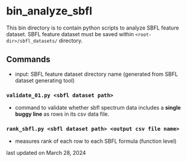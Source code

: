 # bin_analyze_sbfl
This bin directory is to contain python scripts to analyze SBFL feature dataset. SBFL feature dataset must be saved within ``<root-dir>/sbfl_datasets/`` directory.


## Commands
* input: SBFL feature dataset directory name (generated from SBFL dataset generating tool)

### ``validate_01.py <sbfl dataset path>``
* command to validate whether sbfl spectrum data includes a **single buggy line** as rows in its csv data file.

### ``rank_sbfl.py <sbfl dataset path> <output csv file name>``
* measures rank of each row to each SBFL formula (function level)


last updated on March 28, 2024
